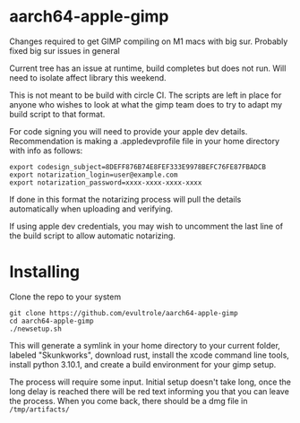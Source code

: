 # aarch64-apple-gimp
Changes required to get GIMP compiling on M1 macs with big sur. Probably fixed big sur issues in general

Current tree has an issue at runtime, build completes but does not run. Will need to isolate affect library this weekend.

This is not meant to be build with circle CI. The scripts are left in place for anyone who wishes to look at what the gimp team does to try to adapt my build script to that format.

For code signing you will need to provide your apple dev details. Recommendation is making a .appledevprofile file in your home directory with info as follows:
```
export codesign_subject=8DEFF876B74E8FEF333E9978BEFC76FE87FBADCB
export notarization_login=user@example.com
export notarization_password=xxxx-xxxx-xxxx-xxxx
```
If done in this format the notarizing process will pull the details automatically when uploading and verifying.

If using apple dev credentials, you may wish to uncomment the last line of the build script to allow automatic notarizing.

# Installing

Clone the repo to your system 
```
git clone https://github.com/evultrole/aarch64-apple-gimp
cd aarch64-apple-gimp
./newsetup.sh
```

This will generate a symlink in your home directory to your current folder, labeled "Skunkworks", download rust, install the xcode command line tools, install python 3.10.1, and create a build environment for your gimp setup.

The process will require some input. Initial setup doesn't take long, once the long delay is reached there will be red text informing you that you can leave the process. When you come back, there should be a dmg file in `/tmp/artifacts/`

